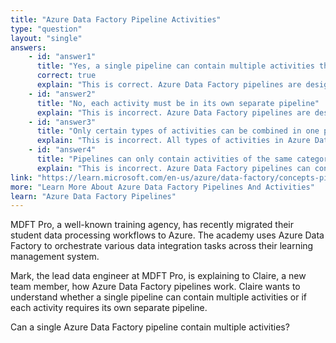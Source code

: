 ```yaml
---
title: "Azure Data Factory Pipeline Activities"
type: "question"
layout: "single"
answers:
    - id: "answer1"
      title: "Yes, a single pipeline can contain multiple activities that work together"
      correct: true
      explain: "This is correct. Azure Data Factory pipelines are designed to orchestrate multiple activities within a single pipeline, allowing for complex data processing workflows with dependencies, parallel execution, and sequential processing."
    - id: "answer2"
      title: "No, each activity must be in its own separate pipeline"
      explain: "This is incorrect. Azure Data Factory pipelines are designed to contain multiple activities that work together to accomplish complex data processing tasks."
    - id: "answer3"
      title: "Only certain types of activities can be combined in one pipeline"
      explain: "This is incorrect. All types of activities in Azure Data Factory can be combined within a single pipeline, including data movement, data transformation, and control flow activities."
    - id: "answer4"
      title: "Pipelines can only contain activities of the same category"
      explain: "This is incorrect. Azure Data Factory pipelines can contain activities from different categories, such as mixing data movement activities with transformation activities and control flow activities."
link: "https://learn.microsoft.com/en-us/azure/data-factory/concepts-pipelines-activities"
more: "Learn More About Azure Data Factory Pipelines And Activities"
learn: "Azure Data Factory Pipelines"
---
```


MDFT Pro, a well-known training agency, has recently migrated their student data processing workflows to Azure. The academy uses Azure Data Factory to orchestrate various data integration tasks across their learning management system.

Mark, the lead data engineer at MDFT Pro, is explaining to Claire, a new team member, how Azure Data Factory pipelines work. Claire wants to understand whether a single pipeline can contain multiple activities or if each activity requires its own separate pipeline.

Can a single Azure Data Factory pipeline contain multiple activities?

